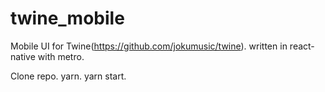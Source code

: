 # twine_mobile

Mobile UI for Twine(https://github.com/jokumusic/twine). written in react-native with metro.

Clone repo. yarn. yarn start.
